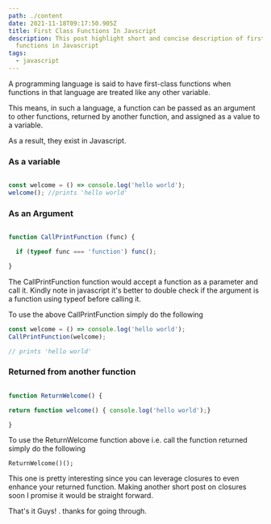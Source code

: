 ```yaml
---
path: ./content
date: 2021-11-18T09:17:50.905Z
title: First Class Functions In Javscript
description: This post highlight short and concise description of first class
  functions in Javascript
tags:
  - javascript
---
```

A programming language is said to have first-class functions when functions in that language are treated like any other variable.

This means, in such a language, a function can be passed as an argument to other functions, returned by another function, and assigned as a value to a variable.

As a result, they exist in Javascript.


### As a variable 

```javascript

const welcome = () => console.log('hello world');
welcome(); //prints 'hello world'
```


### As an Argument

```javascript

function CallPrintFunction (func) {

  if (typeof func === 'function') func(); 

}

```

The CallPrintFunction function would accept a function as a parameter and call it. Kindly note in javascript it's better to double check if the argument is a function using typeof before calling it.


To use the above CallPrintFunction simply do the following

```javascript
const welcome = () => console.log('hello world');
CallPrintFunction(welcome);

// prints 'hello world'

```


### Returned from another function

```javascript

function ReturnWelcome() {

return function welcome() { console.log('hello world');}

}

```

To use the ReturnWelcome function above i.e. call the function returned simply do the following

```
ReturnWelcome()();
```

This one is pretty interesting since you can leverage closures to even enhance your returned function. Making another short post on closures soon I promise it would be straight forward.


That's it Guys! . thanks for going through.